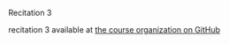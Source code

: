 
<div class="recitation">
<div class="column_date">
<p markdown="block">
Recitation  3<br>

</p>
</div>

<div class="column_recitation">
<p markdown="block">


recitation 3 available at [the course organization on GitHub](https://github.com/nyu-cs201-s20)

</p>
</div>

</div>
